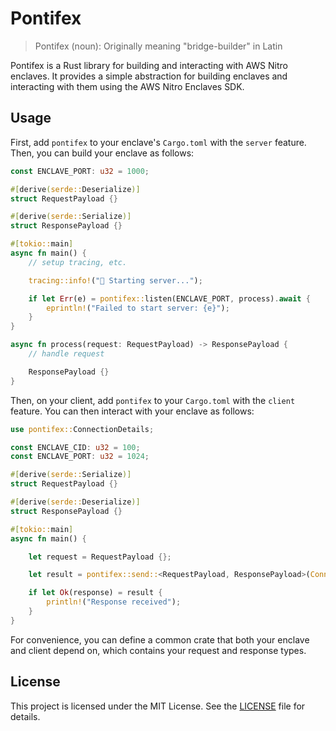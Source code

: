 # Pontifex

> Pontifex (noun): Originally meaning "bridge-builder" in Latin

Pontifex is a Rust library for building and interacting with AWS Nitro enclaves. It provides a simple abstraction for building enclaves and interacting with them using the AWS Nitro Enclaves SDK.

## Usage

First, add `pontifex` to your enclave's `Cargo.toml` with the `server` feature. Then, you can build your enclave as follows:

```rust
const ENCLAVE_PORT: u32 = 1000;

#[derive(serde::Deserialize)]
struct RequestPayload {}

#[derive(serde::Serialize)]
struct ResponsePayload {}

#[tokio::main]
async fn main() {
    // setup tracing, etc.

    tracing::info!("🦀 Starting server...");

    if let Err(e) = pontifex::listen(ENCLAVE_PORT, process).await {
        eprintln!("Failed to start server: {e}");
    }
}

async fn process(request: RequestPayload) -> ResponsePayload {
    // handle request

    ResponsePayload {}
}
```

Then, on your client, add `pontifex` to your `Cargo.toml` with the `client` feature. You can then interact with your enclave as follows:

```rust
use pontifex::ConnectionDetails;

const ENCLAVE_CID: u32 = 100;
const ENCLAVE_PORT: u32 = 1024;

#[derive(serde::Serialize)]
struct RequestPayload {}

#[derive(serde::Deserialize)]
struct ResponsePayload {}

#[tokio::main]
async fn main() {

    let request = RequestPayload {};

    let result = pontifex::send::<RequestPayload, ResponsePayload>(ConnectionDetails::new(ENCLAVE_CID, ENCLAVE_PORT), &request).await;

    if let Ok(response) = result {
        println!("Response received");
    }
}

```

For convenience, you can define a common crate that both your enclave and client depend on, which contains your request and response types.

## License

This project is licensed under the MIT License. See the [LICENSE](LICENSE) file for details.
